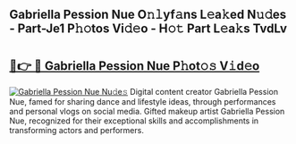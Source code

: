 ## Gabriella Pession Nue O𝚗𝚕yf𝚊ns L𝚎a𝚔ed N𝚞𝚍es - Part-Je1 P𝚑𝚘tos Vi𝚍𝚎o - H𝚘𝚝 Part L𝚎a𝚔s TvdLv

# <h2><a href="http://kf82dt.oniu.top/?m=Gabriella+Pession+Nue">🔗👉 🔴 Gabriella Pession Nue P𝚑ot𝚘𝚜 V𝚒d𝚎o</a></h2>

[![Gabriella Pession Nue Nu𝚍e𝚜](https://i.imgur.com/0qMVB7G.gif)](http://kf82dt.oniu.top/?m=Gabriella+Pession+Nue)
Digital content creator Gabriella Pession Nue, famed for sharing dance and lifestyle ideas, through performances and personal vlogs on social media. Gifted makeup artist Gabriella Pession Nue, recognized for their exceptional skills and accomplishments in transforming actors and performers.  
